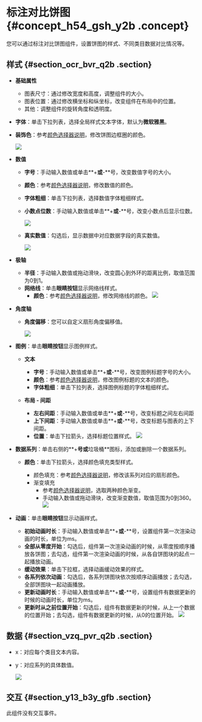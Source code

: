 # 标注对比饼图 {#concept_h54_gsh_y2b .concept}

您可以通过标注对比饼图组件，设置饼图的样式、不同类目数据对比情况等。

## 样式 {#section_ocr_bvr_q2b .section}

-   **基础属性**

    -   图表尺寸：通过修改宽度和高度，调整组件的大小。
    -   图表位置：通过修改横坐标和纵坐标，改变组件在布局中的位置。
    -   其他：调整组件的旋转角度和透明度。
-   **字体**：单击下拉列表，选择全局样式文本字体，默认为**微软雅黑**。
-   **装饰色**：参考[颜色选择器说明](cn.zh-CN/用户指南/管理组件/设置组件样式/配置项说明.md#section_kdw_vj4_t2b)，修改饼图边框圈的颜色。

    ![](http://static-aliyun-doc.oss-cn-hangzhou.aliyuncs.com/assets/img/18765/154174497110290_zh-CN.png)


-   **数值**
    -   **字号**：手动输入数值或单击**+**或**-**号，改变数值字号的大小。
    -   **颜色**：参考[颜色选择器说明](cn.zh-CN/用户指南/管理组件/设置组件样式/配置项说明.md#section_kdw_vj4_t2b)，修改数值的颜色。
    -   **字体粗细**：单击下拉列表，选择数值字体粗细样式。
    -   **小数点位数**：手动输入数值或单击**+**或**-**号，改变小数点后显示位数。

        ![](http://static-aliyun-doc.oss-cn-hangzhou.aliyuncs.com/assets/img/18765/154174497111012_zh-CN.png)

    -   **真实数值**：勾选后，显示数据中对应数据字段的真实数值。

        ![](http://static-aliyun-doc.oss-cn-hangzhou.aliyuncs.com/assets/img/18765/154174497111013_zh-CN.png)

-   **极轴**

    -   **半径**：手动输入数值或拖动滑块，改变圆心到外环的距离比例，取值范围为0到1。
    -   **网络线**：单击**眼睛按钮**显示网络线样式。
        -   **颜色**：参考[颜色选择器说明](cn.zh-CN/用户指南/管理组件/设置组件样式/配置项说明.md#section_kdw_vj4_t2b)，修改网络线的颜色。
    ![](http://static-aliyun-doc.oss-cn-hangzhou.aliyuncs.com/assets/img/18765/154174497111016_zh-CN.png)

-   **角度轴**
    -   **角度偏移**：您可以自定义扇形角度偏移值。

        ![](http://static-aliyun-doc.oss-cn-hangzhou.aliyuncs.com/assets/img/18765/154174497111060_zh-CN.png)

-   **图例**：单击**眼睛按钮**显示图例样式。
    -   **文本**
        -   **字号**：手动输入数值或单击**+**或**-**号，改变图例标题字号的大小。
        -   **颜色**：参考[颜色选择器说明](cn.zh-CN/用户指南/管理组件/设置组件样式/配置项说明.md#section_kdw_vj4_t2b)，修改图例标题的文本的颜色。
        -   **字体粗细**：单击下拉列表，选择图例标题的字体粗细样式。
    -   **布局 - 间距**

        -   **左右间距**：手动输入数值或单击**+**或**-**号，改变标题之间左右间距
        -   **上下间距**：手动输入数值或单击**+**或**-**号，改变标题与图表的上下间距。
        -   **位置**：单击下拉箭头，选择标题位置样式。
        ![](http://static-aliyun-doc.oss-cn-hangzhou.aliyuncs.com/assets/img/18765/154174497111061_zh-CN.png)

-   **数据系列**：单击右侧的**+**号或**垃圾桶**图标，添加或删除一个数据系列。
    -   **颜色**：单击下拉箭头，选择颜色填充类型样式。

        -   颜色填充：参考[颜色选择器说明](cn.zh-CN/用户指南/管理组件/设置组件样式/配置项说明.md#section_kdw_vj4_t2b)，修改该系列对应的扇形颜色。
        -   渐变填充
            -   参考[颜色选择器说明](cn.zh-CN/用户指南/管理组件/设置组件样式/配置项说明.md#section_kdw_vj4_t2b)，选取两种颜色渐变。
            -   手动输入数值或拖动滑块，改变渐变数值，取值范围为0到360。
        ![](http://static-aliyun-doc.oss-cn-hangzhou.aliyuncs.com/assets/img/18765/154174497111071_zh-CN.png)

-   **动画**：单击**眼睛按钮**显示动画样式。

    -   **初始动画时长**：手动输入数值或单击**+**或**-**号，设置组件第一次渲染动画的时长，单位为ms。
    -   **全部从零度开始**：勾选后，组件第一次渲染动画的时候，从零度按顺序播放各饼图；去勾选，组件第一次渲染动画的时候，从各自饼图块的起点一起播放动画。
    -   **缓动效果**：单击下拉框，选择动画缓动效果的样式。
    -   **各系列依次动画**：勾选后，各系列饼图块依次按顺序动画播放；去勾选，全部饼图块一起动画播放。
    -   **更新动画时长**：手动输入数值或单击**+**或**-**号，设置组件有数据更新的时候的动画时长，单位为ms。
    -   **更新时从之前位置开始**：勾选后，组件有数据更新的时候，从上一个数据的位置开始；去勾选，组件有数据更新的时候，从0的位置开始。
    ![](http://static-aliyun-doc.oss-cn-hangzhou.aliyuncs.com/assets/img/18765/154174497121061_zh-CN.png)


## 数据 {#section_vzq_pvr_q2b .section}

-   x：对应每个类目文本内容。
-   y：对应系列的具体数值。

    ![](http://static-aliyun-doc.oss-cn-hangzhou.aliyuncs.com/assets/img/18765/154174497211073_zh-CN.png)


## 交互 {#section_y13_b3y_gfb .section}

此组件没有交互事件。

